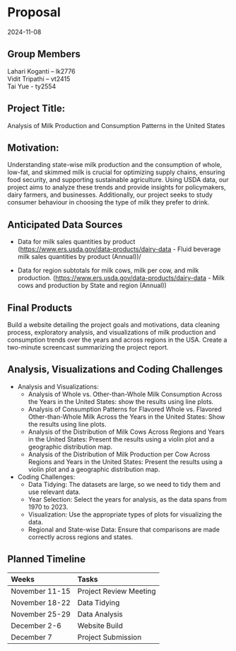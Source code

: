 Proposal
================
2024-11-08

## Group Members

Lahari Koganti – lk2776  
Vidit Tripathi – vt2415  
Tai Yue - ty2554  

## Project Title:

Analysis of Milk Production and Consumption Patterns in the United
States

## Motivation:

Understanding state-wise milk production and the consumption of whole,
low-fat, and skimmed milk is crucial for optimizing supply chains,
ensuring food security, and supporting sustainable agriculture. Using
USDA data, our project aims to analyze these trends and provide insights
for policymakers, dairy farmers, and businesses. Additionally, our
project seeks to study consumer behaviour in choosing the type of milk
they prefer to drink.

## Anticipated Data Sources

- Data for milk sales quantities by product
  (<https://www.ers.usda.gov/data-products/dairy-data> - Fluid beverage
  milk sales quantities by product (Annual))/

- Data for region subtotals for milk cows, milk per cow, and milk
  production. (<https://www.ers.usda.gov/data-products/dairy-data> -
  Milk cows and production by State and region (Annual))

## Final Products

Build a website detailing the project goals and motivations, data
cleaning process, exploratory analysis, and visualizations of milk
production and consumption trends over the years and across regions in
the USA. Create a two-minute screencast summarizing the project report.

## Analysis, Visualizations and Coding Challenges

- Analysis and Visualizations:
  - Analysis of Whole vs. Other-than-Whole Milk Consumption Across the
    Years in the United States: show the results using line plots.
  - Analysis of Consumption Patterns for Flavored Whole vs. Flavored
    Other-than-Whole Milk Across the Years in the United States: Show
    the results using line plots.
  - Analysis of the Distribution of Milk Cows Across Regions and Years
    in the United States: Present the results using a violin plot and a
    geographic distribution map.
  - Analysis of the Distribution of Milk Production per Cow Across
    Regions and Years in the United States: Present the results using a
    violin plot and a geographic distribution map.
- Coding Challenges:
  - Data Tidying: The datasets are large, so we need to tidy them and
    use relevant data.
  - Year Selection: Select the years for analysis, as the data spans
    from 1970 to 2023.
  - Visualization: Use the appropriate types of plots for visualizing
    the data.
  - Regional and State-wise Data: Ensure that comparisons are made
    correctly across regions and states.

## Planned Timeline

| Weeks          | Tasks                  |
|:---------------|:-----------------------|
| November 11-15 | Project Review Meeting |
| November 18-22 | Data Tidying           |
| November 25-29 | Data Analysis          |
| December 2-6   | Website Build          |
| December 7     | Project Submission     |
